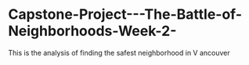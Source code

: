 # Capstone-Project---The-Battle-of-Neighborhoods-Week-2-
This is the analysis of finding the safest neighborhood in V ancouver
